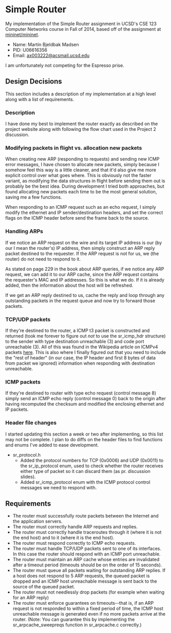 # Simple Router
My implementation of the Simple Router assignment in UCSD's CSE 123 Computer Networks course in Fall of 2014, based off of the assignment at [mininet/mininet](https://github.com/mininet/mininet).

- Name: Martin Bjeldbak Madsen
- PID: U06616356
- Email: <ax003222@acsmail.ucsd.edu>

I am unfortunately not competing for the Espresso prise.

## Design Decisions
This section includes a description of my implementation at a high level along with a list of requirements.

### Description
I have done my best to implement the router exactly as described on the project website along with following the flow chart used in the Project 2 discussion.

### Modifying packets in flight vs. allocation new packets
When creating new ARP (responding to requests) and sending new ICMP error messages, I have chosen to allocate new packets, simply because I somehow feel this way is a little cleaner, and that it'd also give me more explicit control over what goes where. This is obviously not the faster variant, as modifying the data structures in flight before sending them out is probably be the best idea. During development I tried both approaches, but found allocating new packets each time to be the most general solution, saving me a few functions.

When responding to an ICMP request such as an echo request, I simply modify the ethernet and IP sender/destination headers, and set the correct flags on the ICMP header before send the frame back to the source.

### Handling ARPs
If we notice an ARP request on the wire and its target IP address is our (by our I mean the router's) IP address, then simply construct an ARP reply packet destined to the requester. If the ARP request is not for us, we (the router) do not need to  respond to it.

As stated on page 229 in the book about ARP queries, if we notice any ARP request, we can add it to our ARP cache, since the ARP request contains the requester's MAC and IP addresses. So this is what we do. If it is already added, then the information about the host will be refreshed.

If we get an ARP reply destined to us, cache the reply and loop through any outstanding packets in the request queue and now try to forward those packets.

### TCP/UDP packets
If they're destined to the router, a ICMP t3 packet is constructed and returned (took me forever to figure out *not* to use the sr_icmp_hdr structure) to the sender with type destination unreachable (3) and code port unreachable (3). All of this was found in the Wikipedia article on ICMPv4 packets [here](http://en.wikipedia.org/wiki/Internet_Control_Message_Protocol#Destination_unreachable). This is also where I finally figured out that you need to include the "rest of header" (in our case, the IP header and first 8 bytes of data from packet we ignored) information when responding with destination unreachable.

### ICMP packets
If they're destined to router with type echo request (control message 8) simply send an ICMP echo reply (control message 0) back to the origin after having recomputed the checksum and modified the enclosing ethernet and IP packets.

### Header file changes
I started updating this section a week or two after implementing, so this list may not be complete. I plan to do diffs on the header files to find functions and enums I've added to ease development.
- sr_protocol.h
    - Added the protocol numbers for TCP (0x0006) and UDP (0x0011) to the sr_ip_protocol enum, used to check whether the router receives either type of packet so it can discard them (as pr. discussion slides).
    - Added sr_icmp_protocol enum with the ICMP protocol control messages we need to respond with.

## Requirements
- The router must successfully route packets between the Internet and the application servers.
- The router must correctly handle ARP requests and replies.
- The router must correctly handle traceroutes through it (where it is not the end host) and to it (where it is the end host).
- The router must respond correctly to ICMP echo requests.
- The router must handle TCP/UDP packets sent to one of its interfaces. In this case the router should respond with an ICMP port unreachable.
- The router must maintain an ARP cache whose entries are invalidated after a timeout period (timeouts should be on the order of 15 seconds).
- The router must queue all packets waiting for outstanding ARP replies. If a host does not respond to 5 ARP requests, the queued packet is dropped and an ICMP host unreachable message is sent back to the source of the queued packet.
- The router must not needlessly drop packets (for example when waiting for an ARP reply)
- The router must enforce guarantees on timeouts--that is, if an ARP request is not responded to within a fixed period of time, the ICMP host unreachable message is generated even if no more packets arrive at the router. (Note: You can guarantee this by implementing the sr_arpcache_sweepreqs function in sr_arpcache.c correctly.)